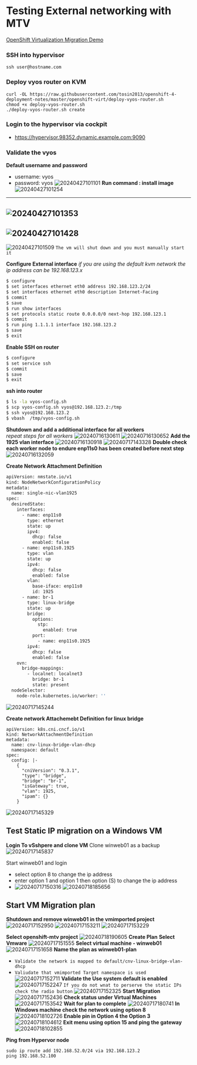 # Testing External networking with MTV

[OpenShift Virtualization Migration Demo](https://demo.redhat.com/catalog?item=babylon-catalog-prod/equinix-metal.virt-migration-demo.prod&utm_source=webapp&utm_medium=share-link)


### SSH into hypervisor
```
ssh user@hostname.com
```

### Deploy vyos router on KVM
```
curl -OL https://raw.githubusercontent.com/tosin2013/openshift-4-deployment-notes/master/openshift-virt/deploy-vyos-router.sh
chmod +x deploy-vyos-router.sh
./deploy-vyos-router.sh create
```

### Login to the hypervisor via cockpit
* https://hypervisor.98352.dynamic.example.com:9090

### Validate the vyos
**Default username and password**
* username: vyos
* password: vyos
![20240427101101](https://i.imgur.com/FA2rwXB.png)
**Run command : install image**
![20240427101254](https://i.imgur.com/7yLOY8J.png)
---
![20240427101353](https://i.imgur.com/vmXQ8TE.png)
---
![20240427101428](https://i.imgur.com/PHT8DFo.png)
---
![20240427101509](https://i.imgur.com/Tp970x3.png)
`The vm will shut down and you must manually start it`

**Configure External interface**
*if you are using the default kvm network the ip address can be 192.168.123.x*
```bash
$ configure
$ set interfaces ethernet eth0 address 192.168.123.2/24
$ set interfaces ethernet eth0 description Internet-Facing
$ commit
$ save
$ run show interfaces
$ set protocols static route 0.0.0.0/0 next-hop 192.168.123.1
$ commit 
$ run ping 1.1.1.1 interface 192.168.123.2
$ save 
$ exit 
```

**Enable SSH on router**
```bash
$ configure 
$ set service ssh
$ commit 
$ save
$ exit
``` 

**ssh into router**
```bash
$ ls -la vyos-config.sh
$ scp vyos-config.sh vyos@192.168.123.2:/tmp
$ ssh vyos@192.168.123.2
$ vbash  /tmp/vyos-config.sh 
```

**Shutdown and add a additional  interface for all workers**  
*repeat steps for all workers*
![20240716130611](https://i.imgur.com/3HDcvUq.png)
![20240716130652](https://i.imgur.com/WUy0Fed.png)
**Add the 1925 vlan interface**
![20240716130918](https://i.imgur.com/Zfcjeal.png)
![20240717143328](https://i.imgur.com/HgIkPlq.png)
**Double check each worker node to endure enp11s0 has been created before next step**
![20240716132059](https://i.imgur.com/gkLGs89.png)

**Create Network Attachment Definition**
```bash
apiVersion: nmstate.io/v1
kind: NodeNetworkConfigurationPolicy
metadata:
  name: single-nic-vlan1925
spec:
  desiredState:
    interfaces:
      - name: enp11s0
        type: ethernet
        state: up
        ipv4:
          dhcp: false
          enabled: false
      - name: enp11s0.1925
        type: vlan
        state: up
        ipv4:
          dhcp: false
          enabled: false
        vlan:
          base-iface: enp11s0
          id: 1925
      - name: br-1
        type: linux-bridge
        state: up
        bridge:
          options:
            stp:
              enabled: true
          port:
            - name: enp11s0.1925
        ipv4:
          dhcp: false
          enabled: false
    ovn:
      bridge-mappings:
        - localnet: localnet3
          bridge: br-1
          state: present
  nodeSelector:
    node-role.kubernetes.io/worker: ''
```
![20240717145244](https://i.imgur.com/jbqRiHF.png)

**Create network Attachemebt Definition for linux bridge**
```
apiVersion: k8s.cni.cncf.io/v1
kind: NetworkAttachmentDefinition
metadata:
  name: cnv-linux-bridge-vlan-dhcp
  namespace: default
spec:
  config: |-
    {
      "cniVersion": "0.3.1",
      "type": "bridge",
      "bridge": "br-1",
      "isGateway": true,
      "vlan": 1925,
      "ipam": {}
    }
```
![20240717145329](https://i.imgur.com/NpLI6Gy.png)

## Test Static IP migration on a Windows VM
**Login To vSshpere and clone VM**
Clone winweb01 as a backup
![20240717145837](https://i.imgur.com/ohDBCtw.png)

Start winweb01 and login 
* select option 8 to change the ip address
* enter option 1 and option 1 then option (S) to change the ip address
* 
  ![20240717150316](https://i.imgur.com/fje2iUv.png)
  ![20240718185656](https://i.imgur.com/OoMA35H.png)

## Start VM Migration plan
**Shutdown and remove winweb01 in the vmimported project**
![20240717152950](https://i.imgur.com/ev9wobR.png)
![20240717153211](https://i.imgur.com/PNyUJ2M.png)
![20240717153229](https://i.imgur.com/ouRo6wW.png)

**Select openshift-mtv project**
![20240718190605](https://i.imgur.com/6cCSBZp.png)
**Create Plan**
**Select Vmware**
![20240717151555](https://i.imgur.com/BcRtUMd.png)
**Select virtual machine - winweb01**
![20240717151658](https://i.imgur.com/iNpjTO3.png)
**Name the plan as winweb01-plan**
* `Validate the network is mapped to default/cnv-linux-bridge-vlan-dhcp`
* `Valiudate that vmimported Target namespace is used`
![20240717152711](https://i.imgur.com/VlX6YJo.png)
**Validate the Use system default is enabled**
![20240717152247](https://i.imgur.com/ETZNOMI.png)
`If you do not wnat to perserve the static IPs check the radio button`
![20240717152325](https://i.imgur.com/RVAS3c8.png)
**Start Migration**
![20240717152436](https://i.imgur.com/dxsLj9U.png)
**Check status under Virtual Machines**
![20240717153542](https://i.imgur.com/hkDyGVv.png)
**Wait for plan to complete**
![20240717180741](https://i.imgur.com/xc9BMCs.png) 
**In Windows machine check the network using option 8**
![20240718102726](https://i.imgur.com/w7MR9tW.png)
**Enable pin in Option 4 the Option 3**
![20240718104612](https://i.imgur.com/BLqw1TH.png)
**Exit menu using option 15 and ping the gateway**
![20240718102855](https://i.imgur.com/Lzvinmx.png)

**Ping from Hypervor node**
```
sudo ip route add 192.168.52.0/24 via 192.168.123.2
ping 192.168.52.100
```